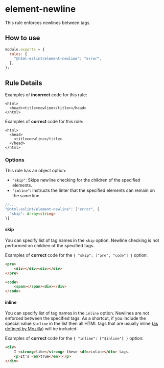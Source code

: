 # element-newline

This rule enforces newlines between tags.

## How to use

```js,.eslintrc.js
module.exports = {
  rules: {
    "@html-eslint/element-newline": "error",
  },
};
```

## Rule Details

Examples of **incorrect** code for this rule:

<!-- prettier-ignore -->
```html,incorrect
<html>
  <head><title>newline</title></head>
</html>
```

Examples of **correct** code for this rule:

```html,correct
<html>
  <head>
    <title>newline</title>
  </head>
</html>
```

### Options

This rule has an object option:

- `"skip"`: Skips newline checking for the children of the specified elements.
- `"inline"`: Instructs the linter that the specified elements can remain on the same line.

```ts
//...
"@html-eslint/element-newline": ["error", {
  "skip": Array<string>
}]
```

#### skip

You can specify list of tag names in the `skip` option.
Newline checking is not performed on children of the specified tags.

Examples of **correct** code for the `{ "skip": ["pre", "code"] }` option:

<!-- prettier-ignore -->
```html
<pre>
    <div></div><div></div>
</pre>
```

<!-- prettier-ignore -->
```html
<code>
    <span></span><div></div>
</code>
```

#### inline

You can specify list of tag names in the `inline` option.
Newlines are not enforced between the specified tags.
As a shortcut, if you include the special value `$inline` in the list then all HTML tags that are usually inline (<a href="https://developer.mozilla.org/en-US/docs/Web/HTML/Element#inline_text_semantics">as defined by Mozilla</a>) will be included.

Examples of **correct** code for the `{ "inline": ["$inline"] }` option:

<!-- prettier-ignore -->
```html
<div>
    I <strong>like</strong> these <dfn>inline</dfn> tags.
    <p>It's <em>true</em>!</p>
</div>
```
